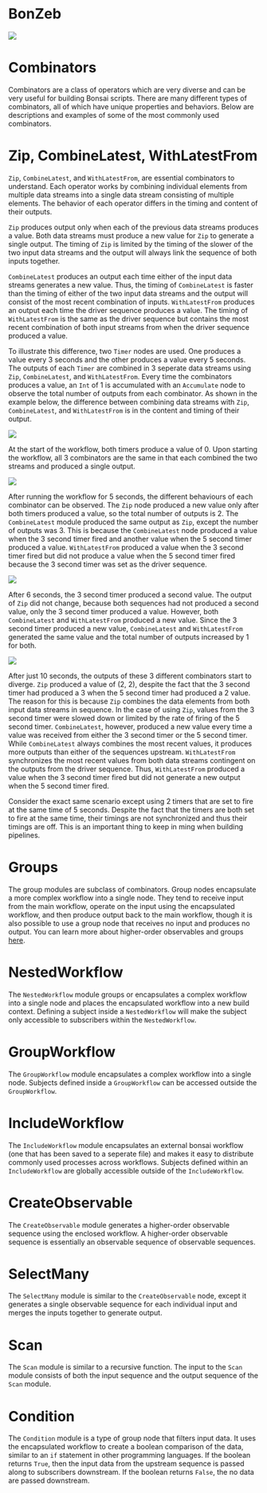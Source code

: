 # BonZeb
![](../../Resources/BonZeb_Logo_Man.png)

# Combinators
Combinators are a class of operators which are very diverse and can be very useful for building Bonsai scripts.
There are many different types of combinators, all of which have unique properties and behaviors.
Below are descriptions and examples of some of the most commonly used combinators.

# Zip, CombineLatest, WithLatestFrom
`Zip`, `CombineLatest`, and `WithLatestFrom`, are essential combinators to understand.
Each operator works by combining individual elements from multiple data streams into a single data stream consisting of multiple elements.
The behavior of each operator differs in the timing and content of their outputs.

`Zip` produces output only when each of the previous data streams produces a value. 
Both data streams must produce a new value for `Zip` to generate a single output. 
The timing of `Zip` is limited by the timing of the slower of the two input data streams and the output will always link the sequence of both inputs together. 

`CombineLatest` produces an output each time either of the input data streams generates a new value. 
Thus, the timing of `CombineLatest` is faster than the timing of either of the two input data streams and the output will consist of the most recent combination of inputs.
`WithLatestFrom` produces an output each time the driver sequence produces a value. 
The timing of `WithLatestFrom` is the same as the driver sequence but contains the most recent combination of both input streams from when the driver sequence produced a value.


To illustrate this difference, two `Timer` nodes are used. 
One produces a value every 3 seconds and the other produces a value every 5 seconds.
The outputs of each `Timer` are combined in 3 seperate data streams using `Zip`, `CombineLatest`, and `WithLatestFrom`.
Every time the combinators produces a value, an `Int` of 1 is accumulated with an `Accumulate` node to observe the total number of outputs from each combinator. 
As shown in the example below, the difference between combining data streams with `Zip`, `CombineLatest`, and `WithLatestFrom` is in the content and timing of their output.

![](images/image1.png)

At the start of the workflow, both timers produce a value of 0.
Upon starting the workflow, all 3 combinators are the same in that each combined the two streams and produced a single output.

![](images/image2.png)

After running the workflow for 5 seconds, the different behaviours of each combinator can be observed.
The `Zip` node produced a new value only after both timers produced a value, so the total number of outputs is 2. 
The `CombineLatest` module produced the same output as `Zip`, except the number of outputs was 3.
This is because the `CombineLatest` node produced a value when the 3 second timer fired and another value when the 5 second timer produced a value. 
`WithLatestFrom` produced a value when the 3 second timer fired but did not produce a value when the 5 second timer fired because the 3 second timer was set as the driver sequence.

![](images/image3.png)

After 6 seconds, the 3 second timer produced a second value. 
The output of `Zip` did not change, because both sequences had not produced a second value, only the 3 second timer produced a value. 
However, both `CombineLatest` and `WithLatestFrom` produced a new value.
Since the 3 second timer produced a new value, `CombineLatest` and `WithLatestFrom` generated the same value and the total number of outputs increased by 1 for both.

![](images/image4.png)

After just 10 seconds, the outputs of these 3 different combinators start to diverge. 
`Zip` produced a value of (2, 2), despite the fact that the 3 second timer had produced a 3 when the 5 second timer had produced a 2 value. 
The reason for this is because `Zip` combines the data elements from both input data streams in sequence. 
In the case of using `Zip`, values from the 3 second timer were slowed down or limited by the rate of firing of the 5 second timer. 
`CombineLatest`, however, produced a new value every time a value was received from either the 3 second timer or the 5 second timer.
While `CombineLatest` always combines the most recent values, it produces more outputs than either of the sequences upstream.
`WithLatestFrom` synchronizes the most recent values from both data streams contingent on the outputs from the driver sequence. 
Thus, `WithLatestFrom` produced a value when the 3 second timer fired but did not generate a new output when the 5 second timer fired.

Consider the exact same scenario except using 2 timers that are set to fire at the same time of 5 seconds. 
Despite the fact that the timers are both set to fire at the same time, their timings are not synchronized and thus their timings are off.
This is an important thing to keep in ming when building pipelines.

# Groups
The group modules are subclass of combinators. 
Group nodes encapsulate a more complex workflow into a single node.
They tend to receive input from the main workflow, operate on the input using the encapsulated workflow, and then produce output back to the main workflow, though it is also possible to use a group node that receives no input and produces no output.
You can learn more about higher-order observables and groups [here](https://bonsai-rx.org/docs/higher-order/).

# NestedWorkflow
The `NestedWorkflow` module groups or encapsulates a complex workflow into a single node and places the encapsulated workflow into a new build context. 
Defining a subject inside a `NestedWorkflow` will make the subject only accessible to subscribers within the `NestedWorkflow`.

# GroupWorkflow
The `GroupWorkflow` module encapsulates a complex workflow into a single node.
Subjects defined inside a `GroupWorkflow` can be accessed outside the `GroupWorkflow`. 

# IncludeWorkflow
The `IncludeWorkflow` module encapsulates an external bonsai workflow (one that has been saved to a seperate file) and makes it easy to distribute commonly used processes across workflows. 
Subjects defined within an `IncludeWorkflow` are globally accessible outside of the `IncludeWorkflow`. 

# CreateObservable
The `CreateObservable` module generates a higher-order observable sequence using the enclosed workflow.
A higher-order observable sequence is essentially an observable sequence of observable sequences. 

# SelectMany
The `SelectMany` module is similar to the `CreateObservable` node, except it generates a single observable sequence for each individual input and merges the inputs together to generate output. 

# Scan
The `Scan` module is similar to a recursive function.
The input to the `Scan` module consists of both the input sequence and the output sequence of the `Scan` module. 

# Condition
The `Condition` module is a type of group node that filters input data.
It uses the encapsulated workflow to create a boolean comparison of the data, similar to an `if` statement in other programming languages.
If the boolean returns `True`, then the input data from the upstream sequence is passed along to subscribers downstream.
If the boolean returns `False`, the no data are passed downstream.

